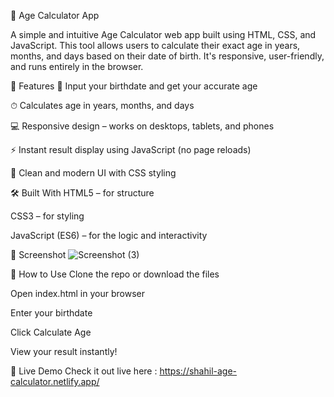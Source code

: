 🎂 Age Calculator App

A simple and intuitive Age Calculator web app built using HTML, CSS, and JavaScript. This tool allows users to calculate their exact age in years, months, and days based on their date of birth. It's responsive, user-friendly, and runs entirely in the browser.

🚀 Features 📅 Input your birthdate and get your accurate age

⏱ Calculates age in years, months, and days

💻 Responsive design – works on desktops, tablets, and phones

⚡ Instant result display using JavaScript (no page reloads)

🎨 Clean and modern UI with CSS styling

🛠 Built With HTML5 – for structure

CSS3 – for styling

JavaScript (ES6) – for the logic and interactivity

📸 Screenshot 
![Screenshot (3)](https://github.com/user-attachments/assets/d6908732-3388-4dc8-9952-97bc40b5d076)


🧪 How to Use Clone the repo or download the files

Open index.html in your browser

Enter your birthdate

Click Calculate Age

View your result instantly!

🔗 Live Demo Check it out live here : https://shahil-age-calculator.netlify.app/
